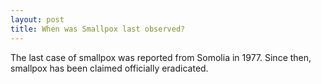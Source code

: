 ```yaml
---
layout: post
title: When was Smallpox last observed?
---
```


The last case of smallpox was reported from Somolia in 1977. Since then, smallpox has been claimed officially eradicated. 
